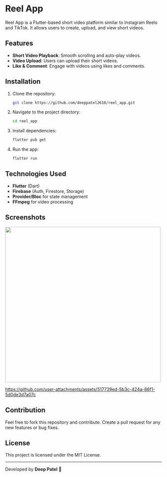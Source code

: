 # Reel App

Reel App is a Flutter-based short video platform similar to Instagram Reels and TikTok. It allows users to create, upload, and view short videos.

## Features
- **Short Video Playback**: Smooth scrolling and auto-play videos.
- **Video Upload**: Users can upload their short videos.
- **Like & Comment**: Engage with videos using likes and comments.

## Installation
1. Clone the repository:
   ```sh
   git clone https://github.com/deeppatel2610/reel_app.git
   ```
2. Navigate to the project directory:
   ```sh
   cd reel_app
   ```
3. Install dependencies:
   ```sh
   flutter pub get
   ```
4. Run the app:
   ```sh
   flutter run
   ```

## Technologies Used
- **Flutter** (Dart)
- **Firebase** (Auth, Firestore, Storage)
- **Provider/Bloc** for state management
- **FFmpeg** for video processing

## Screenshots

<div>
   <img src= "https://github.com/user-attachments/assets/ff7a5653-f4fe-4c8e-9093-761ce7a24df1"  height =500px>


https://github.com/user-attachments/assets/517739ed-5b3c-424a-86f1-5d0de3d7a07c



  </div>



## Contribution
Feel free to fork this repository and contribute. Create a pull request for any new features or bug fixes.

## License
This project is licensed under the MIT License.

---
Developed by **Deep Patel** 🚀

